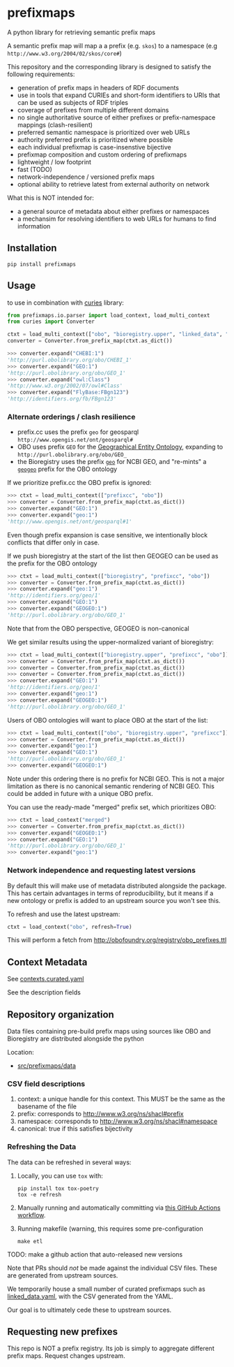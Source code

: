 # prefixmaps

A python library for retrieving semantic prefix maps

A semantic prefix map will map a a prefix (e.g. `skos`) to a namespace (e.g `http://www.w3.org/2004/02/skos/core#`)

This repository and the corresponding library is designed to satisfy the following requirements:

- generation of prefix maps in headers of RDF documents
- use in tools that expand CURIEs and short-form identifiers to URIs that can be used as subjects of RDF triples
- coverage of prefixes from multiple different domains
- no single authoritative source of either prefixes or prefix-namespace mappings (clash-resilient)
- preferred semantic namespace is prioritized over web URLs
- authority preferred prefix is prioritized where possible
- each individual prefixmap is case-insenstive bijective
- prefixmap composition and custom ordering of prefixmaps
- lightweight / low footprint
- fast (TODO)
- network-independence / versioned prefix maps
- optional ability to retrieve latest from external authority on network

What this is NOT intended for:

- a general source of metadata about either prefixes or namespaces
- a mechansim for resolving identifiers to web URLs for humans to find information

## Installation

```
pip install prefixmaps
```

## Usage

to use in combination with [curies](https://github.com/cthoyt/curies) library:

```python
from prefixmaps.io.parser import load_context, load_multi_context
from curies import Converter

ctxt = load_multi_context(["obo", "bioregistry.upper", "linked_data", "prefixcc"])
converter = Converter.from_prefix_map(ctxt.as_dict())

>>> converter.expand("CHEBI:1")
'http://purl.obolibrary.org/obo/CHEBI_1'
>>> converter.expand("GEO:1")
'http://purl.obolibrary.org/obo/GEO_1'
>>> converter.expand("owl:Class")
'http://www.w3.org/2002/07/owl#Class'
>>> converter.expand("FlyBase:FBgn123")
'http://identifiers.org/fb/FBgn123'
```

### Alternate orderings / clash resilience

- prefix.cc uses the prefix `geo` for geosparql `http://www.opengis.net/ont/geosparql#`
- OBO uses prefix `GEO` for the [Geographical Entity Ontology](https://obofoundry.org/ontology/geo), expanding to `http://purl.obolibrary.org/obo/GEO_`
- the Bioregistry uses the prefix [`geo`](https://bioregistry.io/registry/geo) for NCBI GEO, and "re-mints" a [`geogeo`](https://bioregistry.io/registry/geogeo) prefix for the OBO ontology

If we prioritize prefix.cc the OBO prefix is ignored:

```python
>>> ctxt = load_multi_context(["prefixcc", "obo"])
>>> converter = Converter.from_prefix_map(ctxt.as_dict())
>>> converter.expand("GEO:1")
>>> converter.expand("geo:1")
'http://www.opengis.net/ont/geosparql#1'
```

Even though prefix expansion is case sensitive, we intentionally block conflicts that differ only in case.

If we push bioregistry at the start of the list then GEOGEO can be used as the prefix for the OBO ontology

```python
>>> ctxt = load_multi_context(["bioregistry", "prefixcc", "obo"])
>>> converter = Converter.from_prefix_map(ctxt.as_dict())
>>> converter.expand("geo:1")
'http://identifiers.org/geo/1'
>>> converter.expand("GEO:1")
>>> converter.expand("GEOGEO:1")
'http://purl.obolibrary.org/obo/GEO_1'
```

Note that from the OBO perspective, GEOGEO is non-canonical

We get similar results using the upper-normalized variant of bioregistry:

```python
>>> ctxt = load_multi_context(["bioregistry.upper", "prefixcc", "obo"])
>>> converter = Converter.from_prefix_map(ctxt.as_dict())
>>> converter = Converter.from_prefix_map(ctxt.as_dict())
>>> converter = Converter.from_prefix_map(ctxt.as_dict())
>>> converter.expand("GEO:1")
'http://identifiers.org/geo/1'
>>> converter.expand("geo:1")
>>> converter.expand("GEOGEO:1")
'http://purl.obolibrary.org/obo/GEO_1'
```

Users of OBO ontologies will want to place OBO at the start of the list:

```python
>>> ctxt = load_multi_context(["obo", "bioregistry.upper", "prefixcc"])
>>> converter = Converter.from_prefix_map(ctxt.as_dict())
>>> converter.expand("geo:1")
>>> converter.expand("GEO:1")
'http://purl.obolibrary.org/obo/GEO_1'
>>> converter.expand("GEOGEO:1")
```

Note under this ordering there is no prefix for NCBI GEO. This is not
a major limitation as there is no canonical semantic rendering of NCBI
GEO. This could be added in future with a unique OBO prefix.

You can use the ready-made "merged" prefix set, which prioritizes OBO:

```python
>>> ctxt = load_context("merged")
>>> converter = Converter.from_prefix_map(ctxt.as_dict())
>>> converter.expand("GEOGEO:1")
>>> converter.expand("GEO:1")
'http://purl.obolibrary.org/obo/GEO_1'
>>> converter.expand("geo:1")
```

### Network independence and requesting latest versions

By default this will make use of metadata distributed alongside the package. This has certain advantages in terms
of reproducibility, but it means if a new ontology or prefix is added to an upstream source you won't see this.

To refresh and use the latest upstream:

```python
ctxt = load_context("obo", refresh=True)
```

This will perform a fetch from http://obofoundry.org/registry/obo_prefixes.ttl

## Context Metadata

See [contexts.curated.yaml](src/prefixmaps/data/contexts.curated.yaml)

See the description fields

## Repository organization

Data files containing pre-build prefix maps using sources like OBO and Bioregistry are distributed alongside the python

Location:

 * [src/prefixmaps/data](src/prefixmaps/data/)

### CSV field descriptions

1. context: a unique handle for this context. This MUST be the same as the basename of the file
2. prefix: corresponds to http://www.w3.org/ns/shacl#prefix
3. namespace: corresponds to http://www.w3.org/ns/shacl#namespace
4. canonical: true if this satisfies bijectivity


### Refreshing the Data

The data can be refreshed in several ways:

1. Locally, you can use `tox` with:

   ```shell
   pip install tox tox-poetry
   tox -e refresh
   ```
2. Manually running and automatically committing via [this GitHub Actions workflow](https://github.com/linkml/prefixmaps/blob/main/.github/workflows/refresh.yaml).
3. Running makefile (warning, this requires some pre-configuration
    
    ```shell
    make etl
    ```

TODO: make a github action that auto-released new versions

Note that PRs should *not* be made against the individual CSV files. These are generated from upstream sources.

We temporarily house a small number of curated prefixmaps such as [linked_data.yaml](https://github.com/linkml/prefixmaps/blob/main/src/prefixmaps/data/linked_data.curated.yaml), with the CSV generated from the YAML.

Our goal is to ultimately cede these to upstream sources.



## Requesting new prefixes

This repo is NOT a prefix registry. Its job is simply to aggregate
different prefix maps. Request changes upstream.
